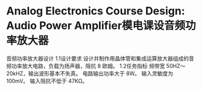 # Analog Electronics Course Design: Audio Power Amplifier模电课设音频功率放大器
音频功率放大器设计
1.1设计要求 设计并制作用晶体管和集成运算放大器组成的音频功率放大电路，负载为扬声器，阻抗 8 欧姆。 1.2任务指标 频带宽 50HZ～20kHZ，输出波形基本不失真。 电路输出功率大于 8W。 输入灵敏度为 100mV。 输入阻抗不低于 47KΩ。
